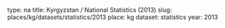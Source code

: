 type: na
title: Kyrgyzstan / National Statistics (2013)
slug: places/kg/datasets/statistics/2013
place: kg
dataset: statistics
year: 2013
